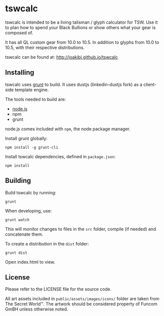 tswcalc
=======

tswcalc is intended to be a living talisman / glyph calculator for TSW. Use it to plan how to spend your Black Bullions
 or show others what your gear is composed of.

It has all QL custom gear from 10.0 to 10.5. In addition to glyphs from 10.0 to 10.5, with their respective 
distributions.

tswcalc can be found at: http://joakibj.github.io/tswcalc

Installing
--------
tswcalc uses [grunt](http://gruntjs.com/) to build. 
It uses dustjs (linkedin-dustjs fork) as a client-side template engine.

The tools needed to build are:
* [node.js](http://nodejs.org/)
* npm
* grunt

node.js comes included with `npm`, the node package manager.

Install grunt globally:

    npm install -g grunt-cli

Install tswcalc dependencies, defined in `package.json`:

    npm install

Building
--------
Build tswcalc by running:

    grunt

When developing, use:
    
    grunt watch

This will monitor changes to files in the `src` folder, compile (if needed) and concatenate them.

To create a distribution in the `dist` folder: 

    grunt dist

Open index.html to view.

License
-------
Please refer to the LICENSE file for the source code.

All art assets included in `public/assets/images/icons/` folder are taken from The Secret World™. The artwork should be considered property of Funcom GmBH unless otherwise noted.
